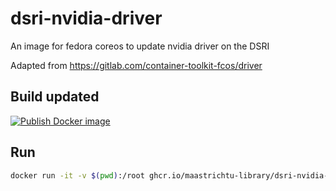 # dsri-nvidia-driver

An image for fedora coreos to update nvidia driver on the DSRI

Adapted from https://gitlab.com/container-toolkit-fcos/driver

## Build updated

[![Publish Docker image](https://github.com/MaastrichtU-Library/dsri-nvidia-driver/workflows/Publish%20Docker%20image/badge.svg)](https://github.com/MaastrichtU-Library/dsri-nvidia-driver/actions)

## Run

```bash
docker run -it -v $(pwd):/root ghcr.io/maastrichtu-library/dsri-nvidia-driver:latest
```
